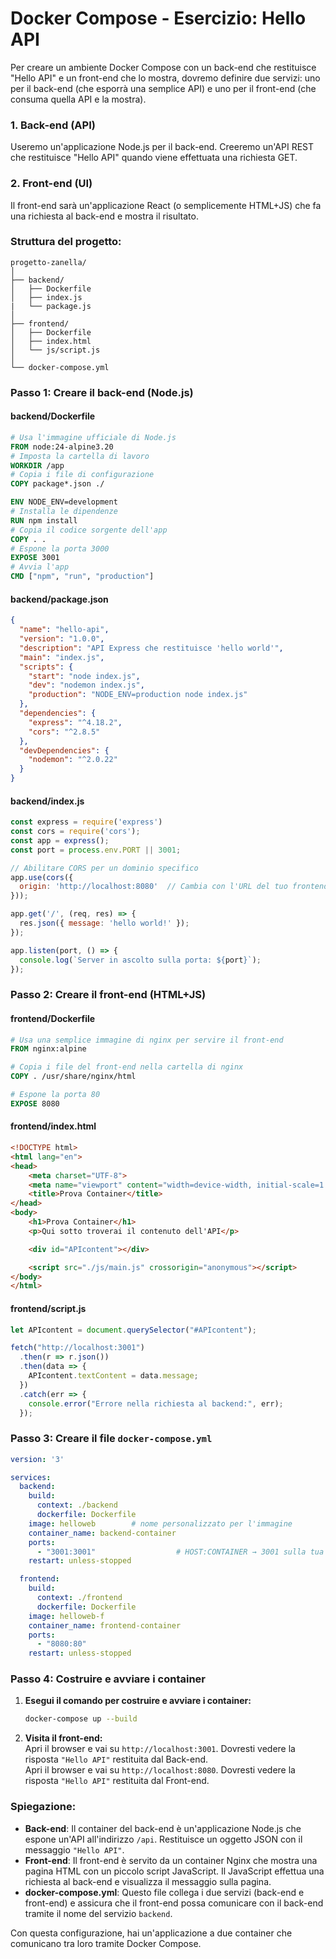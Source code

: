 # Docker Compose - Esercizio: Hello API

Per creare un ambiente Docker Compose con un back-end che restituisce "Hello API" e un front-end che lo mostra, dovremo definire due servizi: uno per il back-end (che esporrà una semplice API) e uno per il front-end (che consuma quella API e la mostra).

### 1. Back-end (API)

Useremo un'applicazione Node.js per il back-end. Creeremo un'API REST che restituisce "Hello API" quando viene effettuata una richiesta GET.

### 2. Front-end (UI)

Il front-end sarà un'applicazione React (o semplicemente HTML+JS) che fa una richiesta al back-end e mostra il risultato.

### Struttura del progetto:

```
progetto-zanella/
│
├── backend/
│   ├── Dockerfile
│   ├── index.js
|   └── package.js
│
├── frontend/
│   ├── Dockerfile
│   ├── index.html
│   └── js/script.js
│
└── docker-compose.yml
```

### Passo 1: Creare il back-end (Node.js)

#### **backend/Dockerfile**

```Dockerfile
# Usa l'immagine ufficiale di Node.js
FROM node:24-alpine3.20
# Imposta la cartella di lavoro
WORKDIR /app
# Copia i file di configurazione
COPY package*.json ./  

ENV NODE_ENV=development
# Installa le dipendenze
RUN npm install  
# Copia il codice sorgente dell'app
COPY . .  
# Espone la porta 3000
EXPOSE 3001  
# Avvia l'app
CMD ["npm", "run", "production"]
```

#### **backend/package.json**

```json
{
  "name": "hello-api",
  "version": "1.0.0",
  "description": "API Express che restituisce 'hello world'",
  "main": "index.js",
  "scripts": {
    "start": "node index.js",
    "dev": "nodemon index.js",
    "production": "NODE_ENV=production node index.js"
  },
  "dependencies": {
    "express": "^4.18.2",
    "cors": "^2.8.5"  
  },
  "devDependencies": {
    "nodemon": "^2.0.22"
  }
}

```

#### **backend/index.js**

```javascript
const express = require('express')
const cors = require('cors');
const app = express();
const port = process.env.PORT || 3001;

// Abilitare CORS per un dominio specifico
app.use(cors({
  origin: 'http://localhost:8080'  // Cambia con l'URL del tuo frontend
}));

app.get('/', (req, res) => {
  res.json({ message: 'hello world!' });
});

app.listen(port, () => {
  console.log(`Server in ascolto sulla porta: ${port}`);
});

```

### Passo 2: Creare il front-end (HTML+JS)

#### **frontend/Dockerfile**

```Dockerfile
# Usa una semplice immagine di nginx per servire il front-end
FROM nginx:alpine

# Copia i file del front-end nella cartella di nginx
COPY . /usr/share/nginx/html

# Espone la porta 80
EXPOSE 8080
```

#### **frontend/index.html**

```html
<!DOCTYPE html>
<html lang="en">
<head>
    <meta charset="UTF-8">
    <meta name="viewport" content="width=device-width, initial-scale=1.0">
    <title>Prova Container</title>
</head>
<body>
    <h1>Prova Container</h1>
    <p>Qui sotto troverai il contenuto dell'API</p>

    <div id="APIcontent"></div>

    <script src="./js/main.js" crossorigin="anonymous"></script>
</body>
</html>
```

#### **frontend/script.js**

```javascript
let APIcontent = document.querySelector("#APIcontent");

fetch("http://localhost:3001")
  .then(r => r.json())
  .then(data => {
    APIcontent.textContent = data.message;
  })
  .catch(err => {
    console.error("Errore nella richiesta al backend:", err);
  });
```

### Passo 3: Creare il file `docker-compose.yml`

```yaml
version: '3'

services:
  backend:
    build:
      context: ./backend
      dockerfile: Dockerfile
    image: helloweb        # nome personalizzato per l'immagine
    container_name: backend-container
    ports:
      - "3001:3001"                  # HOST:CONTAINER → 3001 sulla tua macchina
    restart: unless-stopped         

  frontend:
    build:
      context: ./frontend
      dockerfile: Dockerfile
    image: helloweb-f        
    container_name: frontend-container
    ports:
      - "8080:80"                   
    restart: unless-stopped

```

### Passo 4: Costruire e avviare i container

1. **Esegui il comando per costruire e avviare i container:**

   ```bash
   docker-compose up --build
   ```

2. **Visita il front-end:**  
   Apri il browser e vai su `http://localhost:3001`. Dovresti vedere la risposta `"Hello API"` restituita dal Back-end.  
   Apri il browser e vai su `http://localhost:8080`. Dovresti vedere la risposta `"Hello API"` restituita dal Front-end.  

### Spiegazione:

* **Back-end**: Il container del back-end è un'applicazione Node.js che espone un'API all'indirizzo `/api`. Restituisce un oggetto JSON con il messaggio `"Hello API"`.
* **Front-end**: Il front-end è servito da un container Nginx che mostra una pagina HTML con un piccolo script JavaScript. Il JavaScript effettua una richiesta al back-end e visualizza il messaggio sulla pagina.
* **docker-compose.yml**: Questo file collega i due servizi (back-end e front-end) e assicura che il front-end possa comunicare con il back-end tramite il nome del servizio `backend`.

Con questa configurazione, hai un'applicazione a due container che comunicano tra loro tramite Docker Compose.
